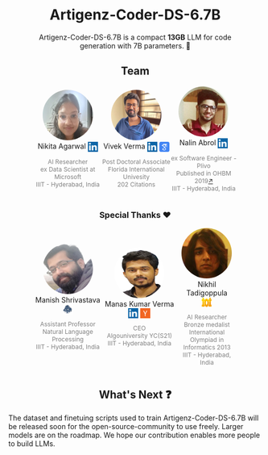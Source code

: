 <div style="margin-left: 10%; margin-right: 10%; text-align: center;">
  <h1>Artigenz-Coder-DS-6.7B</h1>
  <p>Artigenz-Coder-DS-6.7B is a compact <strong>13GB</strong> LLM for code generation with 7B parameters. 🌟</p>
</div>

<h2 style="margin-left: 10%; margin-right: 10%; text-align: center;">Team</h2>

<div style="display: flex; justify-content: space-around; align-items: center; margin-left: 10%; margin-right: 10%;">
  <div style="text-align: center;">
    <img src="imgs/nikita.jpeg" alt="Nikita Agarwal" style="width: 100px; height: 100px; border-radius: 50%;">
    <div>
      <p style="display: inline-block; margin: 0;">Nikita Agarwal</p>
      <a href="https://www.linkedin.com/in/nikita-agawal-iiith/" target="_blank" style="display: inline-block;">
        <img src="imgs/linkedin_logo.png" alt="LinkedIn" style="width: 20px; height: 20px; vertical-align: middle;">
      </a>
    </div>
    <p style="color: grey; font-size: 12px; margin-bottom: 0">AI Researcher</p>
    <p style="color: grey; font-size: 12px; margin-top: 0;margin-bottom:0">ex Data Scientist at Microsoft</p>
    <p style="color: grey; font-size: 12px; margin-top: 0">IIIT - Hyderabad, India</p>
  </div>
  <div style="text-align: center;">
    <img src="imgs/vivek.jpeg" alt="Vivek Verma" style="width: 100px; height: 100px; border-radius: 50%;">
    <div>
      <p style="display: inline-block; margin: 0;">Vivek Verma</p>
      <a href="https://www.linkedin.com/in/vivek-verma-bb9087238/" target="_blank" style="display: inline-block;">
        <img src="imgs/linkedin_logo.png" alt="LinkedIn" style="width: 20px; height: 20px; vertical-align: middle;">
      </a>
      <a href="https://scholar.google.com/citations?user=1b4qBFQAAAAJ&hl=en" target="_blank" style="display: inline-block;">
        <img src="imgs/google-scholar-logo.png" alt="LinkedIn" style="width: 20px; height: 20px; vertical-align: middle;">
      </a>
    </div>
    <p style="color: grey; font-size: 12px; margin-bottom: 0">Post Doctoral Associate</p>
    <p style="color: grey; font-size: 12px; margin-bottom: 0;margin-top:0">Florida International Univesity</p>
    <p style="color: grey; font-size: 12px; margin-top: 0;">202 Citations</p>
  </div>
  <div style="text-align: center;">
    <img src="imgs/nalin.jpeg" alt="Nalin Abrol" style="width: 100px; height: 100px; border-radius: 50%;">
    <div>
      <p style="display: inline-block; margin: 0;">Nalin Abrol</p>
      <a href="https://www.linkedin.com/in/nalin-abrol-aa7211164/" target="_blank" style="display: inline-block;">
        <img src="imgs/linkedin_logo.png" alt="LinkedIn" style="width: 20px; height: 20px; vertical-align: middle;">
      </a>
    </div>
    <p style="color: grey; font-size: 12px; margin-bottom: 0">ex Software Engineer - Plivo</p>
    <p style="color: grey; font-size: 12px; margin-bottom: 0;margin-top:0">Published in OHBM 2019<a href="">↗</a></p>
    <p style="color: grey; font-size: 12px; margin-top: 0;">IIIT - Hyderabad, India</p>
  </div>
</div>



<h3 style="margin-left: 10%; margin-right: 10%; text-align: center;">Special Thanks ❤️</h3>

<div style="display: flex; justify-content: space-around; align-items: center; margin-left: 10%; margin-right: 10%;">
  <div style="text-align: center;">
    <img src="imgs/Manish_Shrivastava.jpg" alt="Manish Srivastava" style="width: 100px; height: 100px; border-radius: 50%;">
    <div>
      <p style="display: inline-block; margin: 0;">Manish Shrivastava</p>
      <a href="https://www.iiit.ac.in/people/faculty/m.shrivastava/" target="_blank" style="display: inline-block;">
        <img src="imgs/iiith.png" alt="LinkedIn" style="width: 20px; height: 20px; vertical-align: middle;">
      </a>
    </div>
    <p style="color: grey; font-size: 12px; margin-bottom: 0">Assistant Professor</p>
    <p style="color: grey; font-size: 12px; margin-top: 0;margin-bottom:0">Natural Language Processing</p>
    <p style="color: grey; font-size: 12px; margin-top: 0">IIIT - Hyderabad, India</p>
  </div>
  <div style="text-align: center;">
    <img src="imgs/manas.png" alt="Manas Kumar Verma" style="width: 100px; height: 100px; border-radius: 50%;">
    <div>
      <p style="display: inline-block; margin: 0;">Manas Kumar Verma</p>
      <a href="https://www.linkedin.com/in/thenextmkv/" target="_blank" style="display: inline-block;">
        <img src="imgs/linkedin_logo.png" alt="LinkedIn" style="width: 20px; height: 20px; vertical-align: middle;">
      </a>
      <a href="https://www.ycombinator.com/companies/algouniversity" target="_blank" style="display: inline-block;">
        <img src="imgs/yc.png" alt="LinkedIn" style="width: 20px; height: 20px; vertical-align: middle;">
      </a>
    </div>
    <p style="color: grey; font-size: 12px; margin-bottom: 0">CEO</p>
    <p style="color: grey; font-size: 12px; margin-bottom: 0;margin-top:0">Algouniversity YC(S21)</p>
    <p style="color: grey; font-size: 12px; margin-top: 0;">IIIT - Hyderabad, India</p>
  </div>
  <div style="text-align: center;">
    <img src="imgs/nikhil.png" alt="Nikhil Tadigoppula" style="width: 100px; height: 100px; border-radius: 50%;">
    <div>
      <p style="display: inline-block; margin: 0;">Nikhil Tadigoppula</p>
      <a href="https://stats.ioinformatics.org/people/2800" target="_blank" style="display: inline-block;">
        <img src="imgs/ioi.png" alt="LinkedIn" style="width: 20px; height: 20px; vertical-align: middle;">
      </a>
    </div>
    <p style="color: grey; font-size: 12px; margin-bottom: 0">AI Researcher</p>
    <p style="color: grey; font-size: 12px; margin-bottom: 0;margin-top:0">Bronze medalist</p>
    <p style="color: grey; font-size: 12px; margin-bottom: 0;margin-top:0">International Olympiad in</p>
    <p style="color: grey; font-size: 12px; margin-bottom: 0;margin-top:0">Informatics 2013</p>
    <p style="color: grey; font-size: 12px; margin-top: 0;">IIIT - Hyderabad, India</p>
  </div>
</div>

<h2 style="margin-left: 10%; margin-right: 10%; text-align: center;">What's Next ❓</h2>

The dataset and finetuing scripts used to train Artigenz-Coder-DS-6.7B will be released soon for the open-source-community to use freely. Larger models are on the roadmap. We hope our contribution enables more people to build LLMs.
